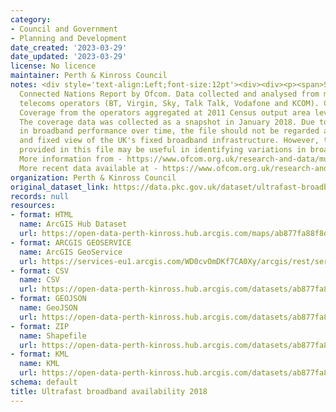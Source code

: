 ```yaml
---
category:
- Council and Government
- Planning and Development
date_created: '2023-03-29'
date_updated: '2023-03-29'
license: No licence
maintainer: Perth & Kinross Council
notes: <div style='text-align:Left;font-size:12pt'><div><div><p><span>Sourced from
  Connected Nations Report by Ofcom. Data collected and analysed from major fixed
  telecoms operators (BT, Virgin, Sky, Talk Talk, Vodafone and KCOM). Contains Broadband
  Coverage from the operators aggregated at 2011 Census output area level (SNS Datazones).
  The coverage data was collected as a snapshot in January 2018. Due to variations
  in broadband performance over time, the file should not be regarded as a definitive
  and fixed view of the UK's fixed broadband infrastructure. However, the information
  provided in this file may be useful in identifying variations in broadband availability.
  More information from - https://www.ofcom.org.uk/research-and-data/multi-sector-research/infrastructure-research/connected-nations-update-spring-2018</span><span>.
  More recent data available at - https://www.ofcom.org.uk/research-and-data/multi-sector-research/infrastructure-research/connected-nations-update-autumn-2022.</span></p></div></div></div>
organization: Perth & Kinross Council
original_dataset_link: https://data.pkc.gov.uk/dataset/ultrafast-broadband-availability-2018
records: null
resources:
- format: HTML
  name: ArcGIS Hub Dataset
  url: https://open-data-perth-kinross.hub.arcgis.com/maps/ab877fa88f8d46dd8682794e04bd1621_5
- format: ARCGIS GEOSERVICE
  name: ArcGIS GeoService
  url: https://services-eu1.arcgis.com/WD0cvOmDKf7CA0Xy/arcgis/rest/services/Ultrafast_Broadband_Availability_2018/FeatureServer/5
- format: CSV
  name: CSV
  url: https://open-data-perth-kinross.hub.arcgis.com/datasets/ab877fa88f8d46dd8682794e04bd1621_5.csv?outSR=%7B%22latestWkid%22%3A27700%2C%22wkid%22%3A27700%7D
- format: GEOJSON
  name: GeoJSON
  url: https://open-data-perth-kinross.hub.arcgis.com/datasets/ab877fa88f8d46dd8682794e04bd1621_5.geojson?outSR=%7B%22latestWkid%22%3A27700%2C%22wkid%22%3A27700%7D
- format: ZIP
  name: Shapefile
  url: https://open-data-perth-kinross.hub.arcgis.com/datasets/ab877fa88f8d46dd8682794e04bd1621_5.zip?outSR=%7B%22latestWkid%22%3A27700%2C%22wkid%22%3A27700%7D
- format: KML
  name: KML
  url: https://open-data-perth-kinross.hub.arcgis.com/datasets/ab877fa88f8d46dd8682794e04bd1621_5.kml?outSR=%7B%22latestWkid%22%3A27700%2C%22wkid%22%3A27700%7D
schema: default
title: Ultrafast broadband availability 2018
---
```

